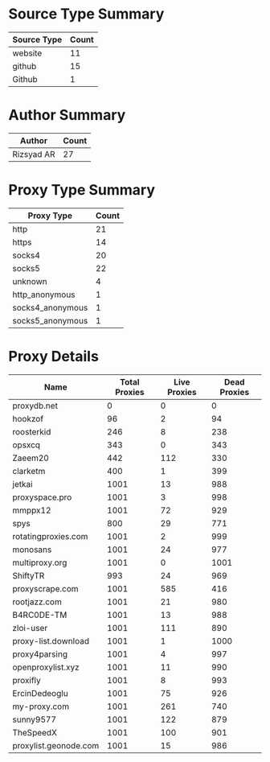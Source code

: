 # Source Type Summary

| Source Type | Count |
|-------------|-------|
| website | 11 |
| github | 15 |
| Github | 1 |


# Author Summary

| Author | Count |
|--------|-------|
| Rizsyad AR | 27 |


# Proxy Type Summary

| Proxy Type | Count |
|------------|-------|
| http | 21 |
| https | 14 |
| socks4 | 20 |
| socks5 | 22 |
| unknown | 4 |
| http_anonymous | 1 |
| socks4_anonymous | 1 |
| socks5_anonymous | 1 |


# Proxy Details

| Name | Total Proxies | Live Proxies | Dead Proxies |
|------|---------------|--------------|---------------|
| proxydb.net | 0 | 0 | 0 |
| hookzof | 96 | 2 | 94 |
| roosterkid | 246 | 8 | 238 |
| opsxcq | 343 | 0 | 343 |
| Zaeem20 | 442 | 112 | 330 |
| clarketm | 400 | 1 | 399 |
| jetkai | 1001 | 13 | 988 |
| proxyspace.pro | 1001 | 3 | 998 |
| mmppx12 | 1001 | 72 | 929 |
| spys | 800 | 29 | 771 |
| rotatingproxies.com | 1001 | 2 | 999 |
| monosans | 1001 | 24 | 977 |
| multiproxy.org | 1001 | 0 | 1001 |
| ShiftyTR | 993 | 24 | 969 |
| proxyscrape.com | 1001 | 585 | 416 |
| rootjazz.com | 1001 | 21 | 980 |
| B4RC0DE-TM | 1001 | 13 | 988 |
| zloi-user | 1001 | 111 | 890 |
| proxy-list.download | 1001 | 1 | 1000 |
| proxy4parsing | 1001 | 4 | 997 |
| openproxylist.xyz | 1001 | 11 | 990 |
| proxifly | 1001 | 8 | 993 |
| ErcinDedeoglu | 1001 | 75 | 926 |
| my-proxy.com | 1001 | 261 | 740 |
| sunny9577 | 1001 | 122 | 879 |
| TheSpeedX | 1001 | 100 | 901 |
| proxylist.geonode.com | 1001 | 15 | 986 |

